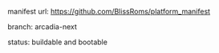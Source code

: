 manifest url:
https://github.com/BlissRoms/platform_manifest

branch:
arcadia-next

status:
buildable and bootable

